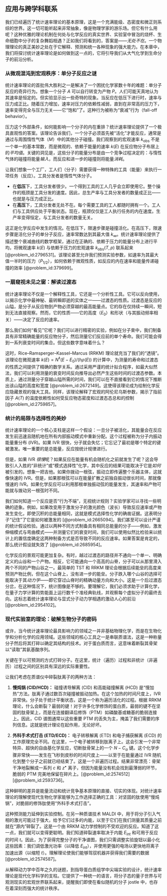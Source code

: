 ## 应用与跨学科联系

我们已经遍历了统计速率理论的基本原理，这是一个充满能级、态密度和微正则系综的世界。这一切可能听起来非常抽象，像是物理学家的游乐场。但它有什么用呢？这种优雅的理论机制在何处与化学反应的真实世界、实验室中冒泡的烧杯、生命细胞中分子的复杂舞蹈相遇？正如我们将看到的，答案是——*无处不在*。一个物理理论的真正美妙之处在于它解释、预测和统一各种现象的强大能力。在本章中，我们将探讨统计速率理论是如何做到这一点的，它将引导我们从大气化学到生命分子的前沿分析。

### 从微观混沌到宏观秩序：单分子反应之谜

统计速率理论的首批伟大胜利之一是解决了一个困扰化学家数十年的难题：单分子反应的奇异行为。想象一个分子 $A$ 可以自行转变为产物 $P$。人们可能天真地认为其速率是恒定的。但实验显示出一些奇特的现象。当反应在低压下进行时，速率与压力成正比。随着压力增加，速率对压力的依赖性减弱，直到在非常高的压力下，速率变得完全与压力无关——它“饱和”了。这种行为被称为“衰减”行为（fall-off behavior）。

压力这个外部条件，如何能影响一个分子的内在重排？统计速率理论提供了一个极具直观性的答案。该理论告诉我们，一个分子必须首先被“活化”才能反应，通常是通过与周围惰性气体（$M$）中的其他分子碰撞。我们观察到的宏观速率 $k_{\text{obs}}$ 不是一个单一的基本常数，而是微观的、依赖于能量的速率 $k(E)$ 在反应物分子布居上的*平均值*。关键的洞见是，这些分子的能量分布是由一个竞争过程决定的：与惰性气体的碰撞将能量*输入*，而反应和进一步的碰撞则将能量*消耗*。

让我们想象一个工厂，工人们（分子）需要获得一种特殊的工具（能量）来执行一项任务（反应）。工具分发者是惰性气体分子。
- 在**低压**下，工具分发者很少。一个得到工具的工人几乎会立即使用它。整个操作的瓶颈是工具分发的速度。因此，总生产率与工具分发者的数量成正比——也就是与压力成正比。
- 在**高压**下，工具分发者无处不在。每个需要工具的工人都随时拥有一个。工人们与工具供应处于平衡状态。现在，瓶颈仅仅是工人执行任务的内在速度。生产率变得恒定，与工具分发者的数量无关。

这正是化学反应中发生的情况。在低压下，限速步骤是碰撞活化。在高压下，限速步骤是活化分子的单分子反应，速率常数达到其最大值 $k_{\infty}$。统计速率理论提供了描述整个衰减曲线的数学框架，通过在正确的、依赖于压力的能量分布上进行平均，将微观速率 $k(E)$ 与依赖于压力的宏观速率 $k_{\text{obs}}(T,p)$ 联系起来 [@problem_id:2796531]。该理论甚至允许我们预测实验参数，如速率为其最大值一半时的压力（$P_{1/2}$），如何依赖于微观性质，如反应的内在速率和能量传递碰撞的效率 [@problem_id:379699]。

### 一扇窥视未见之窗：解读过渡态

统计速率理论不仅是一个解释性工具，它还是一个分析性工具。它可以反向使用，以揭示化学中最神秘、最转瞬即逝的实体之一——过渡态的性质。过渡态是反应的山隘，是分子从反应物到产物必须穿越的最高能量点。它的存在仅持续一瞬间，短到无法直接观察。然而，它的性质——它的高度（$E_0$）和形状（与其振动频率相关）——决定了反应的速率。

那么我们如何“看见”它呢？我们可以进行精密的实验，例如在分子束中，我们制备具有非常精确能量的反应物分子，然后测量它们反应前的单个寿命。我们可能会得到一系列衰变时间的集合。但这些数字意味着什么？

这时，Rice–Ramsperger–Kassel–Marcus (RRKM) 理论就充当了我们的“透镜”。该理论在微观速率 $k(E) = N^{\ddagger}(E-E_0) / (h \rho(E))$ 的计算中，为测量的寿命和过渡态的性质之间提供了精确的数学关系。通过采用严谨的统计拟合程序，如最大似然法，我们可以利用测量的衰变时间反向推导出必然产生这些时间的过渡态参数。本质上，通过测量分子穿越山隘所需的时间，我们可以在不直接看到它的情况下推断出该山隘的高度和宽度 [@problem_id:2672149]。这使得该理论成为绘制化学反应隐藏景观的强大工具。同样，该理论解释了宏观的阿伦尼乌斯参数，揭示了指前因子 $A(T)$ 的温度依赖性如何受反应物态密度和过渡态态总和的控制 [@problem_id:2759857]。

### 统计的局限与选择性的美妙

统计速率理论的一个核心支柱是这样一个假设：一旦分子被活化，其能量会在反应发生前迅速且随机地在所有内部振动模式中重新分配。这个过程被称为分子内振动能量重分布 (IVR)。如果 IVR 很快，分子就会失忆；它忘记了最初是哪个特定的键被激发。唯一重要的是总能量，反应按统计规律进行。

但是，如果 IVR *很慢*呢？如果反应在能量有机会随机化之前就发生了呢？这会导致引人入胜的“非统计”或“模式选择性”化学，其中反应的结果可能取决于它是*如何*被引发的。想象一把吉他。如果你拨动一根弦，振动立即传遍整个乐器主体，这就像快速的 IVR。但是，如果那根弦可以在能量扩散之前独自振动很长时间，那就像慢速的 IVR。如果化学反应可以利用那根单独振动弦的能量发生，其速率和产物可能就与拨动另一根弦时不同。

我们如何知道一个反应是否“行为不端”，无视统计规则？实验学家可以寻找一些明确的迹象。例如，如果改变用于激发分子的激光颜色（波长）导致反应速率或产物发生变化，即使沉积的总能量相同，这就是模式选择性化学的确凿证据。这表明分子“记住”了它是如何被激发的 [@problem_id:2665094]。我们甚至可以设计严谨的统计假设检验。通过以两种不同方式制备具有相同总能量的分子——例如，激发伸缩模式与弯曲模式——并测量它们的衰变时间，我们可以使用似然比检验来以统计上的置信度确定这两种制备方式是否导致不同的反应速率。如果答案是肯定的，那么统计假设就失效了 [@problem_id:2685954]。

化学反应的景观可能更加复杂。有时，越过过渡态的路径并不通向一个单一、明确定义的山谷和一个产物。相反，它可能通向一个高高的山脊，分子可以从那里滑入两个不同的产物山谷之一。最简单的 TST 和 RRKM 理论会根据后续能垒的高度来预测产物比例，但在这个山脊上，没有进一步的能垒。分子跌入哪个山谷的选择可能取决于其*动力学*——即它穿过山脊时的精确动量方向和大小。这是一个后过渡态分岔，在这种情况下，统计图像是不够的。要理解它，我们必须求助于计算化学，在量子力学计算的势能面上运行数千个准经典轨线，并观察每个虚拟分子的最终去向。这标志着统计速率理论与显式分子动力学相遇的激动人心的前沿 [@problem_id:2954102]。

### 现代实验室的理论：破解生物分子的密码

或许，当今统计速率理论最具影响力的领域之一并非基础物理化学，而是在生物化学和分析化学的应用领域。这些领域的核心工具之一是串联质谱法，这是一种称量分子然后将其打碎以确定其结构的技术。对于蛋白质而言，这意味着断裂其骨架以“读取”其氨基酸序列。

关键在于以可预测的方式打碎分子。在这里，统计（遍历）过程和非统计（非遍历）过程之间的区别具有深远的实际重要性。

让我们考虑在质谱仪中碎裂肽离子的两种方法：
1.  **慢炖锅 (CID/HCD)：** 碰撞诱导解离 (CID) 和高能碰撞解离 (HCD) 是“慢加热”方法。肽离子通过数百次碰撞被振动加热。在这个加热的时间尺度上，IVR 非常快。分子处于统计平衡状态，这是一个称为遍历活化的过程。根据 RRKM 理论，什么会断裂？最弱的键！对于许多化学修饰的蛋白质，最弱的键不在坚固的肽骨架上，而是在连接翻译后修饰（PTM）如磷酸基或糖基的脆弱连接上。因此，CID 谱图通常以这些重要 PTM 的丢失为主，掩盖了我们需要的序列信息。这就是统计理论在起作用，无论好坏。

2.  **外科手术式打击 (ETD/ECD)：** 电子转移解离 (ETD) 和电子捕获解离 (ECD) 的工作原理完全不同。在这里，一个电子被转移到肽离子上。这会引发一个非常特异、超快的自由基化学反应，切断肽骨架上的一个 $N{-}C_{\alpha}$ 键。这个化学步骤非常快——发生在飞秒到皮秒的时间尺度上——以至于在能量通过 IVR 随机化到整个分子之前就已经结束了。这是一个非遍历过程。结果非常漂亮：骨架干净地裂解成一系列 $c$ 和 $z^{\bullet}$ 离子，但因为能量没有机会找到最薄弱的环节，脆弱的 PTM 完美地保留在碎片上。[@problem_id:2574512] [@problem_id:2593736]。

这种鲜明的差异是能量流动和统计竞争基本原理的直接、切实的体现。对统计速率理论的理解使现代生物化学家能够为工作选择正确的工具：对坚固的肽使用“慢炖锅”，对脆弱的修饰肽使用“外科手术式打击”。

这种预测能力延伸到实验控制。在另一种质谱技术 MALDI 中，用于将分子引入气相的激光可能过于强大，给予它们过多的内能，以至于它们在我们测量其质量之前就在“源内”碎裂了。这是一个由 RRKM 动力学控制的不受欢迎的反应。知道了这一点，我们就可以变得更聪明。我们知道碎裂速率取决于内能 $E_{\text{int}}$ 和可用于反应的时间 $t$。因此，为了获得完整分子的干净谱图，我们只需调整实验旋钮以最小化这些因素：我们调低激光功率（以降低 $E_{\text{int}}$），并使用更强的电场以更快地将离子加速出源（以缩短 $t$）。理解理论使我们能够驾驭机器并获得我们需要的数据 [@problem_id:2574587]。

从解释动力学中百年之久的谜题，到指导蛋白质组学中尖端实验的设计，统计速率理论是现代化学科学的支柱。它提供了一种统一的语言，将分子态的量子世界与可观测现实的宏观世界联系起来，提醒我们即使在看似随机的分子 jostle 中，也存在着深刻而强大的统计秩序。